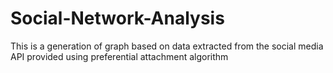 # Social-Network-Analysis

This is a generation of graph based on data extracted from the social media API provided using preferential attachment algorithm
